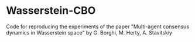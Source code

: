 # Wasserstein-CBO
Code for reproducing the experiments of the paper "Multi-agent consensus dynamics in Wasserstein space" by G. Borghi, M. Herty, A. Stavitskiy
